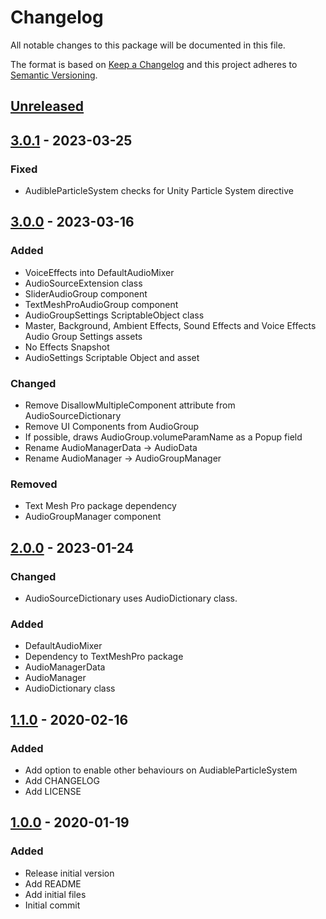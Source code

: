 # Changelog
All notable changes to this package will be documented in this file.

The format is based on [Keep a Changelog](http://keepachangelog.com/en/1.0.0/)
and this project adheres to [Semantic Versioning](http://semver.org/spec/v2.0.0.html).

## [Unreleased]

## [3.0.1] - 2023-03-25

### Fixed
- AudibleParticleSystem checks for Unity Particle System directive

## [3.0.0] - 2023-03-16

### Added
- VoiceEffects into DefaultAudioMixer
- AudioSourceExtension class
- SliderAudioGroup component
- TextMeshProAudioGroup component
- AudioGroupSettings ScriptableObject class
- Master, Background, Ambient Effects, Sound Effects and Voice Effects Audio Group Settings assets
- No Effects Snapshot
- AudioSettings Scriptable Object and asset

### Changed
- Remove DisallowMultipleComponent attribute from AudioSourceDictionary
- Remove UI Components from AudioGroup
- If possible, draws AudioGroup.volumeParamName as a Popup field
- Rename AudioManagerData -> AudioData
- Rename AudioManager -> AudioGroupManager

### Removed
- Text Mesh Pro package dependency
- AudioGroupManager component

## [2.0.0] - 2023-01-24

### Changed
- AudioSourceDictionary uses AudioDictionary class.

### Added
- DefaultAudioMixer
- Dependency to TextMeshPro package
- AudioManagerData
- AudioManager
- AudioDictionary class

## [1.1.0] - 2020-02-16
### Added
- Add option to enable other behaviours on AudiableParticleSystem
- Add CHANGELOG
- Add LICENSE

## [1.0.0] - 2020-01-19
### Added
- Release initial version
- Add README
- Add initial files
- Initial commit

[Unreleased]: https://github.com/HyagoOliveira/Audio/compare/3.0.1...main
[3.0.1]: https://github.com/HyagoOliveira/Audio/tree/3.0.1/
[3.0.0]: https://github.com/HyagoOliveira/Audio/tree/3.0.0/
[2.0.0]: https://github.com/HyagoOliveira/Audio/tree/2.0.0/
[1.1.0]: https://github.com/HyagoOliveira/Audio/tree/1.1.0/
[1.0.0]: https://github.com/HyagoOliveira/Audio/tree/1.0.0/